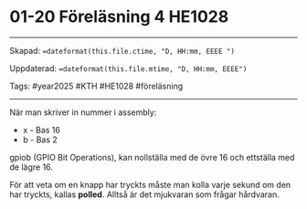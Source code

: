# 01-20 Föreläsning 4 HE1028

---

Skapad: `=dateformat(this.file.ctime, "D, HH:mm, EEEE ")`

Uppdaterad: `=dateformat(this.file.mtime, "D, HH:mm, EEEE")`

Tags: #year2025 #KTH #HE1028 #föreläsning

---

När man skriver in nummer i assembly:

- x - Bas 16
- b - Bas 2

gpiob (GPIO Bit Operations), kan nollställa med de övre 16 och ettställa med de lägre 16.

För att veta om en knapp har tryckts måste man kolla varje sekund om den har tryckts, kallas **polled**. Alltså är det mjukvaran som frågar hårdvaran.
